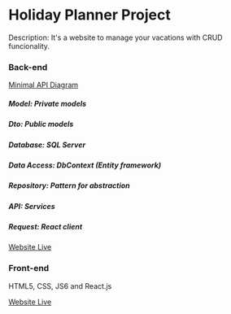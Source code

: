 # Holiday Planner Project

Description: It's a website to manage your vacations with CRUD funcionality.



### Back-end

[Minimal API Diagram](https://user-images.githubusercontent.com/100290160/231496669-b8eae6ed-cdc4-47b4-a415-57fb3706b02a.png)

##### Model: Private models
##### Dto: Public models 
##### Database: SQL Server
##### Data Access: DbContext (Entity framework)
##### Repository: Pattern for abstraction
##### API: Services
##### Request: React client

[Website Live](https://holidayplanner-aspnetserver.azurewebsites.net/swagger/index.html)

### Front-end

HTML5, CSS, JS6 and React.js

[Website Live](https://victorious-plant-0f4deba03.3.azurestaticapps.net)


